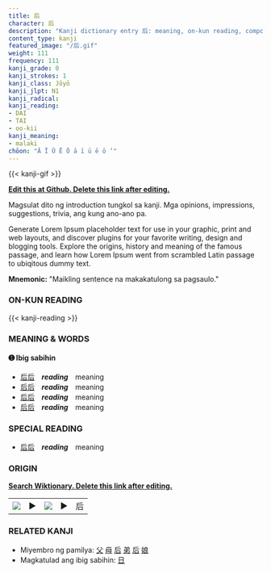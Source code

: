 ```yaml
---
title: 后
character: 后
description: "Kanji dictionary entry 后: meaning, on-kun reading, compounds, origin, related kanji"
content_type: kanji
featured_image: "/后.gif"
weight: 111
frequency: 111
kanji_grade: 0
kanji_strokes: 1
kanji_class: Jōyō
kanji_jlpt: N1
kanji_radical: 
kanji_reading: 
- DAI
- TAI
- oo-kii
kanji_meaning:
- malaki
chōon: "Ā Ī Ū Ē Ō ā ī ū ē ō ’"
---
```

[//]: # (Don't edit the line below. Kanji animated GIF code is automatically generated.)
{{< kanji-gif >}}

[//]: # (Edit below this line.)

**[Edit this at Github. Delete this link after editing.](https://github.com/tim0g/tim/tree/main/content/kanji/后/index.md)**

Magsulat dito ng introduction tungkol sa kanji. Mga opinions, impressions, suggestions, trivia, ang kung ano-ano pa.

Generate Lorem Ipsum placeholder text for use in your graphic, print and web layouts, and discover plugins for your favorite writing, design and blogging tools. Explore the origins, history and meaning of the famous passage, and learn how Lorem Ipsum went from scrambled Latin passage to ubiqitous dummy text.
 
**Mnemonic:** "Maikling sentence na makakatulong sa pagsaulo."

### ON-KUN READING

[//]: # (Don't edit the line below. ON-KUN READING code is automatically generated.)
{{< kanji-reading >}}

### MEANING & WORDS

#### ➊ **Ibig sabihin**
  - [后](../后)[后](../后)　***reading***　meaning
  - [后](../后)[后](../后)　***reading***　meaning
  - [后](../后)[后](../后)　***reading***　meaning
  - [后](../后)[后](../后)　***reading***　meaning

### SPECIAL READING
  - [后](../后)[后](../后)　***reading***　meaning

### ORIGIN

**[Search Wiktionary. Delete this link after editing.](https://wiktionary.org/wiki/后)**
<table class="kanji-table"><tr><td>
<img src="60px-后-bronze.svg.png">
</td><td>▶</td><td>
<img src="60px-后-oracle.svg.png">
</td><td>▶</td>
<td class="kanji-origin">后</td>
</tr></table>

### RELATED KANJI
- Miyembro ng pamilya: [父](../父) [母](../母) [后](../后) [弟](../弟) [后](../后) [娘](../娘)
- Magkatulad ang ibig sabihin: [日](../日)
